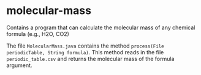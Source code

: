 # molecular-mass
Contains a program that can calculate the molecular mass of any chemical formula (e.g., H2O, CO2)

The file `MolecularMass.java` contains the method `process(File periodicTable, String formula)`.
This method reads in the file `periodic_table.csv` and returns the molecular mass of the formula argument.
